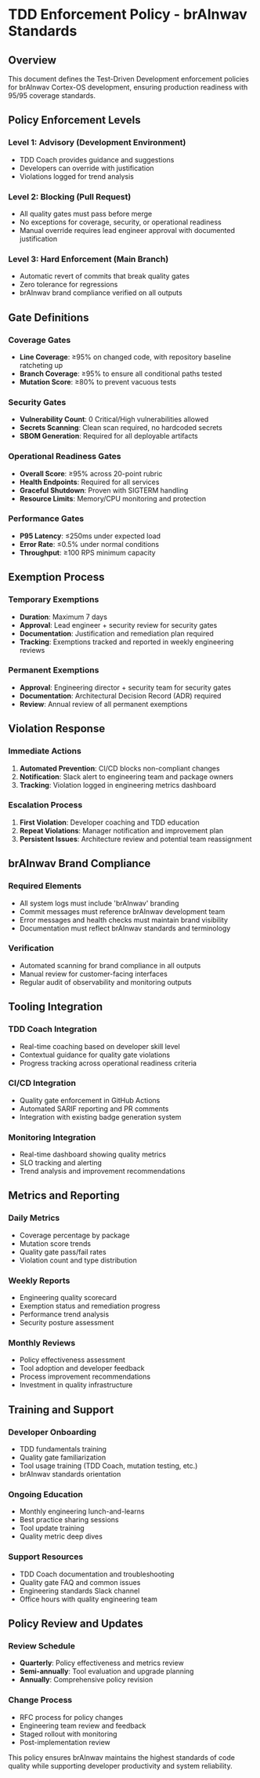 # TDD Enforcement Policy - brAInwav Standards

## Overview

This document defines the Test-Driven Development enforcement policies for brAInwav Cortex-OS development, ensuring production readiness with 95/95 coverage standards.

## Policy Enforcement Levels

### Level 1: Advisory (Development Environment)

- TDD Coach provides guidance and suggestions
- Developers can override with justification
- Violations logged for trend analysis

### Level 2: Blocking (Pull Request)

- All quality gates must pass before merge
- No exceptions for coverage, security, or operational readiness
- Manual override requires lead engineer approval with documented justification

### Level 3: Hard Enforcement (Main Branch)

- Automatic revert of commits that break quality gates
- Zero tolerance for regressions
- brAInwav brand compliance verified on all outputs

## Gate Definitions

### Coverage Gates

- **Line Coverage**: ≥95% on changed code, with repository baseline ratcheting up
- **Branch Coverage**: ≥95% to ensure all conditional paths tested
- **Mutation Score**: ≥80% to prevent vacuous tests

### Security Gates

- **Vulnerability Count**: 0 Critical/High vulnerabilities allowed
- **Secrets Scanning**: Clean scan required, no hardcoded secrets
- **SBOM Generation**: Required for all deployable artifacts

### Operational Readiness Gates

- **Overall Score**: ≥95% across 20-point rubric
- **Health Endpoints**: Required for all services
- **Graceful Shutdown**: Proven with SIGTERM handling
- **Resource Limits**: Memory/CPU monitoring and protection

### Performance Gates

- **P95 Latency**: ≤250ms under expected load
- **Error Rate**: ≤0.5% under normal conditions  
- **Throughput**: ≥100 RPS minimum capacity

## Exemption Process

### Temporary Exemptions

- **Duration**: Maximum 7 days
- **Approval**: Lead engineer + security review for security gates
- **Documentation**: Justification and remediation plan required
- **Tracking**: Exemptions tracked and reported in weekly engineering reviews

### Permanent Exemptions

- **Approval**: Engineering director + security team for security gates
- **Documentation**: Architectural Decision Record (ADR) required
- **Review**: Annual review of all permanent exemptions

## Violation Response

### Immediate Actions

1. **Automated Prevention**: CI/CD blocks non-compliant changes
2. **Notification**: Slack alert to engineering team and package owners
3. **Tracking**: Violation logged in engineering metrics dashboard

### Escalation Process

1. **First Violation**: Developer coaching and TDD education
2. **Repeat Violations**: Manager notification and improvement plan
3. **Persistent Issues**: Architecture review and potential team reassignment

## brAInwav Brand Compliance

### Required Elements

- All system logs must include 'brAInwav' branding
- Commit messages must reference brAInwav development team
- Error messages and health checks must maintain brand visibility
- Documentation must reflect brAInwav standards and terminology

### Verification

- Automated scanning for brand compliance in all outputs
- Manual review for customer-facing interfaces
- Regular audit of observability and monitoring outputs

## Tooling Integration

### TDD Coach Integration

- Real-time coaching based on developer skill level
- Contextual guidance for quality gate violations
- Progress tracking across operational readiness criteria

### CI/CD Integration

- Quality gate enforcement in GitHub Actions
- Automated SARIF reporting and PR comments
- Integration with existing badge generation system

### Monitoring Integration

- Real-time dashboard showing quality metrics
- SLO tracking and alerting
- Trend analysis and improvement recommendations

## Metrics and Reporting

### Daily Metrics

- Coverage percentage by package
- Mutation score trends
- Quality gate pass/fail rates
- Violation count and type distribution

### Weekly Reports

- Engineering quality scorecard
- Exemption status and remediation progress
- Performance trend analysis
- Security posture assessment

### Monthly Reviews

- Policy effectiveness assessment
- Tool adoption and developer feedback
- Process improvement recommendations
- Investment in quality infrastructure

## Training and Support

### Developer Onboarding

- TDD fundamentals training
- Quality gate familiarization
- Tool usage training (TDD Coach, mutation testing, etc.)
- brAInwav standards orientation

### Ongoing Education

- Monthly engineering lunch-and-learns
- Best practice sharing sessions
- Tool update training
- Quality metric deep dives

### Support Resources

- TDD Coach documentation and troubleshooting
- Quality gate FAQ and common issues
- Engineering standards Slack channel
- Office hours with quality engineering team

## Policy Review and Updates

### Review Schedule

- **Quarterly**: Policy effectiveness and metrics review
- **Semi-annually**: Tool evaluation and upgrade planning
- **Annually**: Comprehensive policy revision

### Change Process

- RFC process for policy changes
- Engineering team review and feedback
- Staged rollout with monitoring
- Post-implementation review

This policy ensures brAInwav maintains the highest standards of code quality while supporting developer productivity and system reliability.
